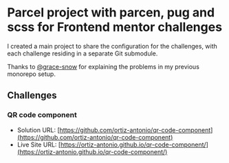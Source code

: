 # Parcel project with parcen, pug and scss for Frontend mentor challenges

I created a main project to share the configuration for the challenges, with each challenge residing in a separate Git submodule.

Thanks to [@grace-snow](https://www.frontendmentor.io/profile/grace-snow) for explaining the problems in my previous monorepo setup.

## Challenges

### QR code component

- Solution URL: [https://github.com/ortiz-antonio/qr-code-component](https://github.com/ortiz-antonio/qr-code-component)
- Live Site URL: [https://ortiz-antonio.github.io/qr-code-component/](https://ortiz-antonio.github.io/qr-code-component/)
